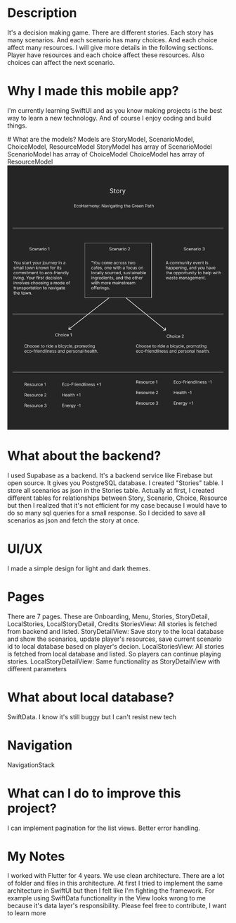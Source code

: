 # Description
It's a decision making game. There are different stories. Each story has many scenarios. And each scenario has many choices. And each choice affect many resources. I will give more details in the following sections.
Player have resources and each choice affect these resources. Also choices can affect the next scenario.

# Why I made this mobile app?
I'm currently learning SwiftUI and as you know making projects is the best way to learn a new technology. And of course I enjoy coding and build things.

# What are the models?
Models are StoryModel, ScenarioModel, ChoiceModel, ResourceModel
StoryModel has array of ScenarioModel
ScenarioModel has array of ChoiceModel
ChoiceModel has array of ResourceModel
![alt Models Relationship](images/models_relationship.png "Models Relationship")

# What about the backend?
I used Supabase as a backend. It's a backend service like Firebase but open source. It gives you PostgreSQL database. I created "Stories" table. I store all scenarios as json in the Stories table. Actually at first, I created different tables for relationships between Story, Scenario, Choice, Resource but then I realized that it's not efficient for my case because I would have to do so many sql queries for a small response. So I decided to save all scenarios as json and fetch the story at once.

# UI/UX
I made a simple design for light and dark themes.

# Pages
There are 7 pages. These are Onboarding, Menu, Stories, StoryDetail, LocalStories, LocalStoryDetail, Credits
StoriesView: All stories is fetched from backend and listed.
StoryDetailView: Save story to the local database and show the scenarios, update player's resources, save current scenario id to local database based on player's decion.
LocalStoriesView: All stories is fetched from local database and listed. So players can continue playing stories.
LocalStoryDetailView: Same functionality as StoryDetailView with different parameters

# What about local database?
SwiftData. I know it's still buggy but I can't resist new tech

# Navigation
NavigationStack

# What can I do to improve this project?
I can implement pagination for the list views.
Better error handling.

# My Notes
I worked with Flutter for 4 years. We use clean architecture. There are a lot of folder and files in this architecture. At first I tried to implement the same architecture in SwiftUI but then I felt like I'm fighting the framework. For example using SwiftData functionality in the View looks wrong to me because it's data layer's responsibility.
Please feel free to contribute, I want to learn more
